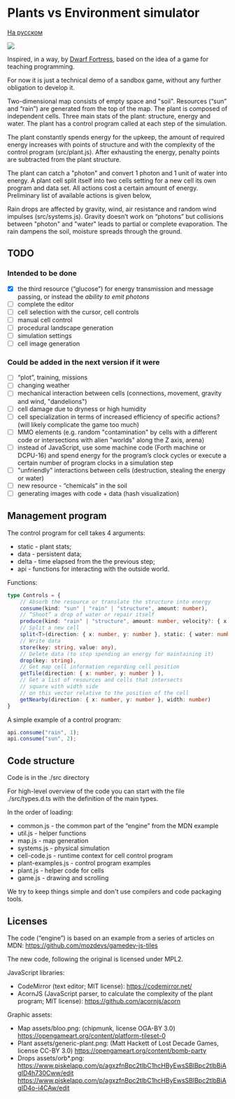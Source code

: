 # Plants vs Environment simulator

[На русском](README.ru.md)

![](gameplay.gif)

Inspired, in a way, by [Dwarf Fortress](http://bay12games.com/dwarves/),
based on the idea of a game for teaching programming.

For now it is just a technical demo of a sandbox game, without any further obligation to develop it.

Two-dimensional map consists of empty space and "soil".
Resources (“sun” and “rain”) are generated from the top of the map.
The plant is composed of independent cells.
Three main stats of the plant: structure, energy and water.
The plant has a control program called at each step of the simulation.

The plant constantly spends energy for the upkeep,
the amount of required energy increases with
points of structure and with the complexity of the control program
(src/plant.js).
After exhausting the energy, penalty points are subtracted from the plant structure.

The plant can catch a "photon"
and convert 1 photon and 1 unit of water into energy.
A plant cell split itself into two cells setting
for a new cell its own program and data set.
All actions cost a certain amount of energy.
Preliminary list of available actions is given below,

Rain drops are affected by gravity, wind, air resistance and random wind impulses
(src/systems.js).
Gravity doesn’t work on “photons”
but collisions between "photon" and "water" leads to partial or complete evaporation.
The rain dampens the soil, moisture spreads through the ground.

## TODO

### Intended to be done

- [x] the third resource (“glucose”) for energy transmission and message passing, or instead the *ability to emit photons*
- [ ] complete the editor
- [ ] cell selection with the cursor, cell controls
- [ ] manual cell control
- [ ] procedural landscape generation
- [ ] simulation settings
- [ ] cell image generation

### Could be added in the next version if it were

- [ ] “plot”, training, missions
- [ ] changing weather
- [ ] mechanical interaction between cells (connections, movement, gravity and wind, "dandelions")
- [ ] cell damage due to dryness or high humidity
- [ ] cell specialization in terms of increased efficiency of specific actions? (will likely complicate the game too much)
- [ ] MMO elements (e.g. random "contamination" by cells with a different code
or intersections with alien "worlds" along the Z axis,
arena)
- [ ] instead of JavaScript, use some machine code (Forth machine or DCPU-16) and spend energy for the program’s clock cycles or execute a certain number of program clocks in a simulation step
- [ ] "unfriendly" interactions between cells (destruction, stealing the energy or water)
- [ ] new resource - “chemicals” in the soil
- [ ] generating images with code + data (hash visualization)

## Management program

The control program for cell takes 4 arguments:

- static - plant stats;
- data - persistent data;
- delta - time elapsed from the the previous step;
- api - functions for interacting with the outside world.

Functions:

```typescript
type Controls = {
    // Absorb the resource or translate the structure into energy
    consume(kind: "sun" | "rain" | "structure", amount: number),
    // “Shoot” a drop of water or repair itself
    produce(kind: "rain" | "structure", amount: number, velocity?: { x: number, y: number }),
    // Split a new cell
    split<T>(direction: { x: number, y: number }, static: { water: number, structure: number, energy: number }, data: T, code?: string),
    // Write data
    store(key: string, value: any),
    // Delete data (to stop spending an energy for maintaining it)
    drop(key: string),
    // Get map cell information regarding cell position
    getTile(direction: { x: number, y: number } ),
    // Get a list of resources and cells that intersects
    // square with width side
    // on this vector relative to the position of the cell
    getNearby(direction: { x: number, y: number }, width: number)
}
```

A simple example of a control program:

```js
api.consume("rain", 1);
api.consume("sun", 2);
```

## Code structure
Code is in the ./src directory

For high-level overview of the code you can start with the file ./src/types.d.ts with the definition of the main types.

In the order of loading:
- common.js - the common part of the “engine” from the MDN example
- util.js - helper functions
- map.js - map generation
- systems.js - physical simulation
- cell-code.js - runtime context for cell control program
- plant-examples.js - control program examples
- plant.js - helper code for cells
- game.js - drawing and scrolling

We try to keep things simple
and don't use compilers and code packaging tools.

## Licenses
The code (“engine”) is based on an example from a series of articles on MDN: https://github.com/mozdevs/gamedev-js-tiles

The new code, following the original is licensed under MPL2.

JavaScript libraries:
- CodeMirror (text editor; MIT license): https://codemirror.net/
- AcornJS (JavaScript parser, to calculate the complexity of the plant program; MIT license): https://github.com/acornjs/acorn

Graphic assets:
- Map assets/bloo.png: (chipmunk, license OGA-BY 3.0) https://opengameart.org/content/platform-tileset-0
- Plant assets/generic-plant.png: (Matt Hackett of Lost Decade Games, license CC-BY 3.0) https://opengameart.org/content/bomb-party
- Drops assets/orb*.png:
https://www.piskelapp.com/p/agxzfnBpc2tlbC1hcHByEwsSBlBpc2tlbBiAgID4h730Cww/edit
https://www.piskelapp.com/p/agxzfnBpc2tlbC1hcHByEwsSBlBpc2tlbBiAgID4o-i4CAw/edit

